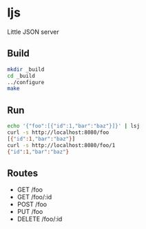 # ljs
Little JSON server

## Build

```sh
mkdir _build
cd _build
../configure
make
```

## Run

```sh
echo '{"foo":[{"id":1,"bar":"baz"}]}' | lsj
curl -s http://localhost:8080/foo
[{"id":1,"bar":"baz"}]
curl -s http://localhost:8080/foo/1
{"id":1,"bar":"baz"}
```

## Routes

* GET /foo
* GET /foo/:id
* POST /foo
* PUT /foo
* DELETE /foo/:id
